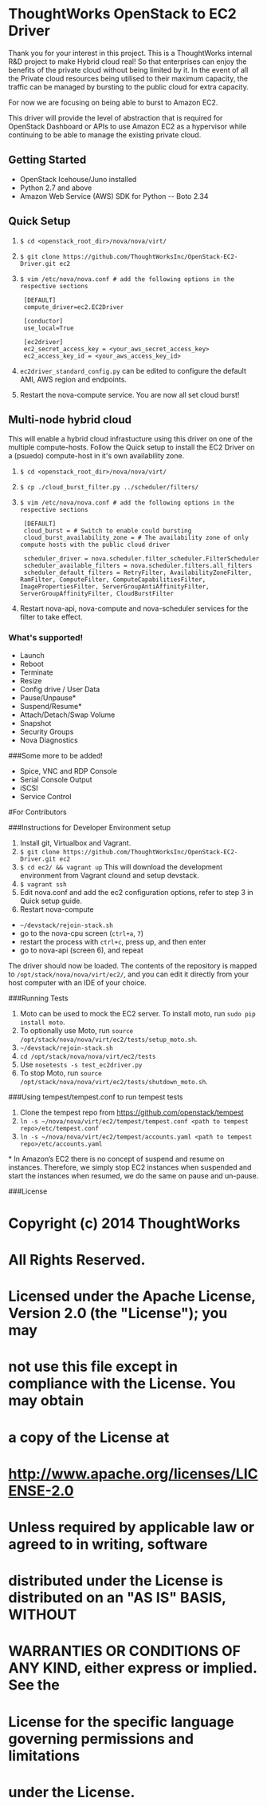 # ThoughtWorks OpenStack to EC2 Driver

Thank you for your interest in this project. This is a ThoughtWorks internal R&D project to make Hybrid cloud real!
So that enterprises can enjoy the benefits of the private cloud without being limited by it. 
In the event of all the Private cloud resources being utilised to their maximum capacity, the traffic can be managed 
by bursting to the public cloud for extra capacity. 

For now we are focusing on being able to burst to Amazon EC2.

This driver will provide the level of abstraction that is required for OpenStack Dashboard or APIs to use Amazon EC2 
as a hypervisor while continuing to be able to manage the existing private cloud. 

## Getting Started

- OpenStack Icehouse/Juno installed
- Python 2.7 and above
- Amazon Web Service (AWS) SDK for Python --  Boto 2.34

## Quick Setup

1. `$ cd <openstack_root_dir>/nova/nova/virt/`
2. `$ git clone https://github.com/ThoughtWorksInc/OpenStack-EC2-Driver.git ec2`
3. `$ vim /etc/nova/nova.conf # add the following options in the respective sections`

        [DEFAULT]
        compute_driver=ec2.EC2Driver

        [conductor]
        use_local=True

        [ec2driver]
        ec2_secret_access_key = <your_aws_secret_access_key>
        ec2_access_key_id = <your_aws_access_key_id>
4. `ec2driver_standard_config.py` can be edited to configure the default AMI, AWS region and endpoints. 
5. Restart the nova-compute service. You are now all set cloud burst! 

## Multi-node hybrid cloud
This will enable a hybrid cloud infrastucture using this driver on one of the multiple compute-hosts. Follow the Quick setup to install the EC2 Driver on a (psuedo) compute-host in it's own availability zone. 

1. `$ cd <openstack_root_dir>/nova/nova/virt/`
2. `$ cp ./cloud_burst_filter.py ../scheduler/filters/`
3. `$ vim /etc/nova/nova.conf # add the following options in the respective sections`

        [DEFAULT]
        cloud_burst = # Switch to enable could bursting
        cloud_burst_availability_zone = # The availability zone of only compute hosts with the public cloud driver

        scheduler_driver = nova.scheduler.filter_scheduler.FilterScheduler
        scheduler_available_filters = nova.scheduler.filters.all_filters
        scheduler_default_filters = RetryFilter, AvailabilityZoneFilter, RamFilter, ComputeFilter, ComputeCapabilitiesFilter, ImagePropertiesFilter, ServerGroupAntiAffinityFilter, ServerGroupAffinityFilter, CloudBurstFilter
4. Restart nova-api, nova-compute and nova-scheduler services for the filter to take effect.

### What's supported!
- Launch
- Reboot
- Terminate
- Resize
- Config drive / User Data
- Pause/Unpause*
- Suspend/Resume* 
- Attach/Detach/Swap Volume 
- Snapshot
- Security Groups
- Nova Diagnostics

###Some more to be added!

- Spice, VNC and RDP Console
- Serial Console Output
- iSCSI 
- Service Control


#For Contributors

###Instructions for Developer Environment setup
1. Install git, Virtualbox and Vagrant.
2. `$ git clone https://github.com/ThoughtWorksInc/OpenStack-EC2-Driver.git ec2`
3. `$ cd ec2/ && vagrant up` This will download the development environment from Vagrant clound and setup devstack. 
4. `$ vagrant ssh`
5. Edit nova.conf and add the ec2 configuration options, refer to step 3 in Quick setup guide.
6. Restart nova-compute
  - `~/devstack/rejoin-stack.sh`
  - go to the nova-cpu screen (`ctrl+a`, `7`)
  - restart the process with `ctrl+c`, press up, and then enter
  - go to nova-api (screen 6), and repeat
  
The driver should now be loaded. The contents of the repository is mapped to `/opt/stack/nova/nova/virt/ec2/`, and you can edit it directly from your host computer with an IDE of your choice.

###Running Tests
1. Moto can be used to mock the EC2 server. To install moto, run `sudo pip install moto`.
2. To optionally use Moto, run `source /opt/stack/nova/nova/virt/ec2/tests/setup_moto.sh`.
3. `~/devstack/rejoin-stack.sh`
4. `cd /opt/stack/nova/nova/virt/ec2/tests`
5. Use `nosetests -s test_ec2driver.py`
6. To stop Moto, run `source /opt/stack/nova/nova/virt/ec2/tests/shutdown_moto.sh`.

###Using tempest/tempest.conf to run tempest tests
1. Clone the tempest repo from https://github.com/openstack/tempest
2. `ln -s ~/nova/nova/virt/ec2/tempest/tempest.conf <path to tempest repo>/etc/tempest.conf`
3. `ln -s ~/nova/nova/virt/ec2/tempest/accounts.yaml <path to tempest repo>/etc/accounts.yaml`

\* In Amazon’s EC2 there is no concept of suspend and resume on instances. Therefore, we simply stop EC2 instances when suspended and start the instances when resumed, we do the same on pause and un-pause.

###License 

# Copyright (c) 2014 ThoughtWorks
# All Rights Reserved.
#
#    Licensed under the Apache License, Version 2.0 (the "License"); you may
#    not use this file except in compliance with the License. You may obtain
#    a copy of the License at
#
#         http://www.apache.org/licenses/LICENSE-2.0
#
#    Unless required by applicable law or agreed to in writing, software
#    distributed under the License is distributed on an "AS IS" BASIS, WITHOUT
#    WARRANTIES OR CONDITIONS OF ANY KIND, either express or implied. See the
#    License for the specific language governing permissions and limitations
#    under the License.
